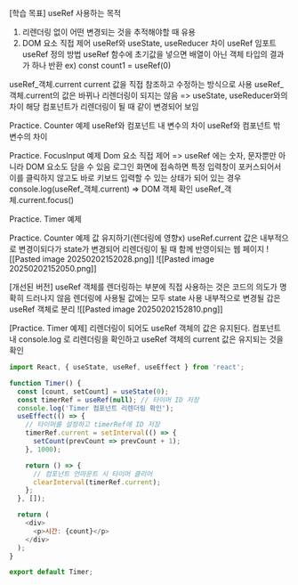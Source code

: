 [학습 목표]
useRef 사용하는 목적
1) 리렌더링 없이 어떤 변경되는 것을 추적해야할 때 유용
2) DOM 요소 직접 제어
useRef와 useState, useReducer 차이
useRef 임포트
useRef 정의 방법
useRef 함수에 초기값을 넣으면 배열이 아닌 객체 타입의 결과가 하나 반환
ex) const count1 = useRef(0)

useRef_객체.current
current 값을 직접 참조하고 수정하는 방식으로 사용
useRef_객체.current의 값은 바뀌나 리렌더링이 되지는 않음 => useState, useReducer와의 차이
해당 컴포넌트가 리렌더링이 될 때 같이 변경되어 보임

Practice. Counter 예제
useRef와 컴포넌트 내 변수의 차이
useRef와 컴포넌트 밖 변수의 차이

Practice. FocusInput 예제
Dom 요소 직접 제어 => useRef 에는 숫자, 문자뿐만 아니라 DOM 요소도 담을 수 있음
로그인 화면에 접속하면 특정 입력창이 포커스되어서 이를 클릭하지 않고도 바로 키보드 입력할 수 있는 상태가 되어 있는 경우 
console.log(useRef_객체.current) => DOM 객체 확인
useRef_객체.current.focus()

Practice. Timer 예제



Practice. Counter 예제
값 유지하기(렌더링에 영향x)
useRef.current 값은 내부적으로 변경이되다가 state가 변경되어 리렌더링이 될 때 함께 반영이되는 웹 페이지
![[Pasted image 20250202152028.png]]
![[Pasted image 20250202152050.png]]


[개선된 버전]
useRef 객체를 렌더링하는 부분에 직접 사용하는 것은 코드의 의도가 명확히 드러나지 않음
렌더링에 사용될 값에는 모두 state 사용
내부적으로 변경될 갑은 useRef 객체로 분리
![[Pasted image 20250202152810.png]]


[Practice. Timer 예제]
리렌더링이 되어도 useRef 객체의 값은 유지된다.
컴포넌트 내 console.log 로 리렌더링을 확인하고 useRef 객체의 current 값은 유지되는 것을 확인

```js
import React, { useState, useRef, useEffect } from 'react';

function Timer() {
  const [count, setCount] = useState(0);
  const timerRef = useRef(null); // 타이머 ID 저장
  console.log('Timer 컴포넌트 리렌더링 확인');
  useEffect(() => {
    // 타이머를 설정하고 timerRef에 ID 저장
    timerRef.current = setInterval(() => {
      setCount(prevCount => prevCount + 1);
    }, 1000);

    return () => {
      // 컴포넌트 언마운트 시 타이머 클리어
      clearInterval(timerRef.current);
    };
  }, []);

  return (
    <div>
      <p>시간: {count}</p>
    </div>
  );
}

export default Timer;

```












